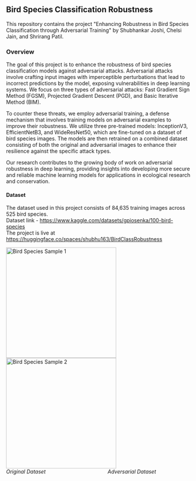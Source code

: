 
## Bird Species Classification Robustness
This repository contains the project "Enhancing Robustness in Bird Species Classification through Adversarial Training" by Shubhankar Joshi, Chelsi Jain, and Shrirang Patil.

### Overview
The goal of this project is to enhance the robustness of bird species classification models against adversarial attacks. Adversarial attacks involve crafting input images with imperceptible perturbations that lead to incorrect predictions by the model, exposing vulnerabilities in deep learning systems. We focus on three types of adversarial attacks: Fast Gradient Sign Method (FGSM), Projected Gradient Descent (PGD), and Basic Iterative Method (BIM).

To counter these threats, we employ adversarial training, a defense mechanism that involves training models on adversarial examples to improve their robustness. We utilize three pre-trained models: InceptionV3, EfficientNetB3, and WideResNet50, which are fine-tuned on a dataset of bird species images. The models are then retrained on a combined dataset consisting of both the original and adversarial images to enhance their resilience against the specific attack types.

Our research contributes to the growing body of work on adversarial robustness in deep learning, providing insights into developing more secure and reliable machine learning models for applications in ecological research and conservation.

#### Dataset
The dataset used in this project consists of 84,635 training images across 525 bird species. <br> Dataset link - https://www.kaggle.com/datasets/gpiosenka/100-bird-species<br>
The project is live at https://huggingface.co/spaces/shubhu163/BirdClassRobustness

<p align="left">
  <img src="https://github.com/shubhu163/BirdClass_Robustness/assets/71623089/f0fd258e-5822-4227-aded-9f1d45534037" width="300" alt="Bird Species Sample 1">
  <img src="https://github.com/shubhu163/BirdClass_Robustness/assets/71623089/3bbbed16-575e-4515-9b45-6696a1e09ed6" width="300" alt="Bird Species Sample 2">
  <br>
  <em>Original Dataset</em> &nbsp; &nbsp; &nbsp; &nbsp;  &nbsp;  &nbsp;   &nbsp;  &nbsp;  &nbsp; &nbsp;   &nbsp;  &nbsp;  &nbsp;  &nbsp; &nbsp;  &nbsp;  &nbsp;  &nbsp;  &nbsp;  &nbsp;  &nbsp; <em>Adversarial Dataset</em>
</p>


